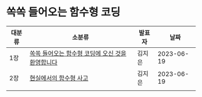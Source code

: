 # 쏙쏙 들어오는 함수형 코딩



| 대분류 | 소분류                                                       | 발표자 | 날짜       |
| ------ | ------------------------------------------------------------ | ------ | ---------- |
| 1장    | [쏙쏙 들어오는 함수형 코딩에 오신 것을 환영합니다](Chapter1.md) | 김지은 | 2023-06-19 |
| 2장    | [현실에서의 함수형 사고](Chapter2.md)                        | 김지은 | 2023-06-19 |
|        |                                                              |        |            |

